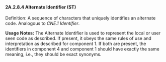 #### 2A.2.8.4 Alternate Identifier (ST)

Definition: A sequence of characters that uniquely identifies an alternate code. Analogous to _CNE.1_ _Identifier_.

**Usage Notes:** The Alternate Identifier is used to represent the local or user seen code as described. If present, it obeys the same rules of use and interpretation as described for component 1. If both are present, the identifiers in component 4 and component 1 should have exactly the same meaning, i.e., they should be exact synonyms.
